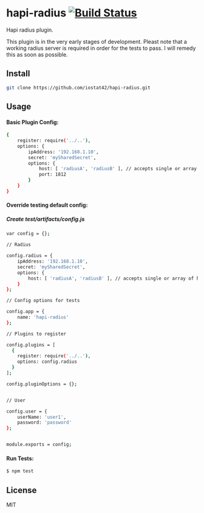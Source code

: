 # hapi-radius  [![Build Status](https://travis-ci.org/iostat42/hapi-radius.svg?branch=master)](https://travis-ci.org/iostat42/hapi-radius)

Hapi radius plugin.

This plugin is in the very early stages of development.  Pleast note that a working radius server is required in order for the tests to pass.  I will remedy this as soon as possible.


## Install
```bash
git clone https://github.com/iostat42/hapi-radius.git
```

## Usage


#### Basic Plugin Config:
```bash
{
    register: require('../..'),
    options: {
        ipAddress: '192.168.1.10',
        secret: 'mySharedSecret',
        options: {
            host: [ 'radiusA', 'radiusB' ], // accepts single or array of hosts
            port: 1812
        }
    }
}
```

#### Override testing default config:

##### Create test/artifacts/config.js

```bash
var config = {};

// Radius

config.radius = {
    ipAddress: '192.168.1.10',
    secret: 'mySharedSecret',
    options: {
        host: [ 'radiusA', 'radiusB' ], // accepts single or array of hosts
    }
};

// Config options for tests

config.app = {
    name: 'hapi-radius'
};

// Plugins to register

config.plugins = [
  {
    register: require('../..'),
    options: config.radius
  }
];

config.pluginOptions = {};


// User

config.user = {
    userName: 'user1',
    password: 'password'
};


module.exports = config;
```


#### Run Tests:

```bash
$ npm test
```



## License

MIT
